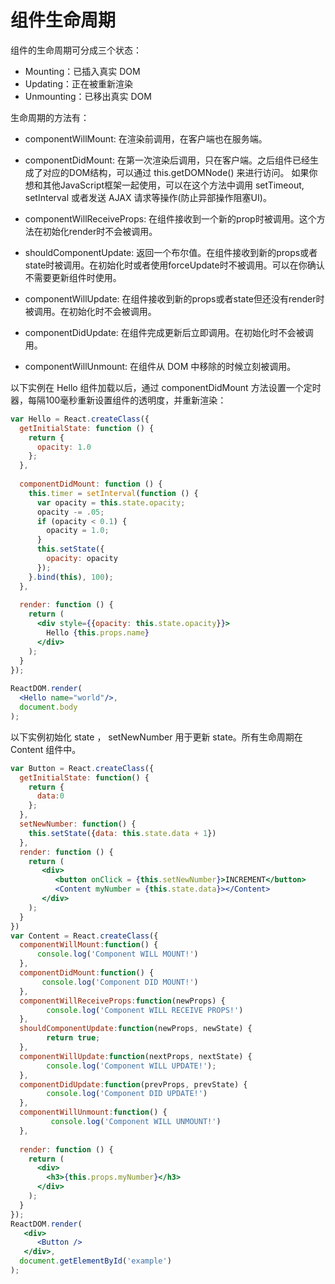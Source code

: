 # 组件生命周期
组件的生命周期可分成三个状态：
* Mounting：已插入真实 DOM
* Updating：正在被重新渲染
* Unmounting：已移出真实 DOM

生命周期的方法有：
* componentWillMount: 在渲染前调用，在客户端也在服务端。

* componentDidMount: 在第一次渲染后调用，只在客户端。之后组件已经生成了对应的DOM结构，可以通过 this.getDOMNode() 来进行访问。 如果你想和其他JavaScript框架一起使用，可以在这个方法中调用 setTimeout, setInterval 或者发送 AJAX 请求等操作(防止异部操作阻塞UI)。

* componentWillReceiveProps: 在组件接收到一个新的prop时被调用。这个方法在初始化render时不会被调用。

* shouldComponentUpdate: 返回一个布尔值。在组件接收到新的props或者state时被调用。在初始化时或者使用forceUpdate时不被调用。可以在你确认不需要更新组件时使用。

* componentWillUpdate: 在组件接收到新的props或者state但还没有render时被调用。在初始化时不会被调用。

* componentDidUpdate: 在组件完成更新后立即调用。在初始化时不会被调用。

* componentWillUnmount: 在组件从 DOM 中移除的时候立刻被调用。

以下实例在 Hello 组件加载以后，通过 componentDidMount 方法设置一个定时器，每隔100毫秒重新设置组件的透明度，并重新渲染：

```jsx
var Hello = React.createClass({
  getInitialState: function () {
    return {
      opacity: 1.0
    };
  },
 
  componentDidMount: function () {
    this.timer = setInterval(function () {
      var opacity = this.state.opacity;
      opacity -= .05;
      if (opacity < 0.1) {
        opacity = 1.0;
      }
      this.setState({
        opacity: opacity
      });
    }.bind(this), 100);
  },
 
  render: function () {
    return (
      <div style={{opacity: this.state.opacity}}>
        Hello {this.props.name}
      </div>
    );
  }
});
 
ReactDOM.render(
  <Hello name="world"/>,
  document.body
);
```

以下实例初始化 state ， setNewNumber 用于更新 state。所有生命周期在 Content 组件中。

```jsx
var Button = React.createClass({
  getInitialState: function() {
    return {
      data:0
    };
  },
  setNewNumber: function() {
    this.setState({data: this.state.data + 1})
  },
  render: function () {
    return (
       <div>
          <button onClick = {this.setNewNumber}>INCREMENT</button>
          <Content myNumber = {this.state.data}></Content>
       </div>
    );
  }
})
var Content = React.createClass({
  componentWillMount:function() {
      console.log('Component WILL MOUNT!')
  },
  componentDidMount:function() {
       console.log('Component DID MOUNT!')
  },
  componentWillReceiveProps:function(newProps) {
        console.log('Component WILL RECEIVE PROPS!')
  },
  shouldComponentUpdate:function(newProps, newState) {
        return true;
  },
  componentWillUpdate:function(nextProps, nextState) {
        console.log('Component WILL UPDATE!');
  },
  componentDidUpdate:function(prevProps, prevState) {
        console.log('Component DID UPDATE!')
  },
  componentWillUnmount:function() {
         console.log('Component WILL UNMOUNT!')
  },
 
  render: function () {
    return (
      <div>
        <h3>{this.props.myNumber}</h3>
      </div>
    );
  }
});
ReactDOM.render(
   <div>
      <Button />
   </div>,
  document.getElementById('example')
);
```
